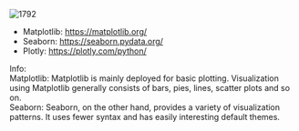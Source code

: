 
![1792](https://user-images.githubusercontent.com/69342162/148354783-cf39b343-6a8d-4bef-a5d3-f65f24e1ac02.jpg)

- Matplotlib: https://matplotlib.org/
- Seaborn: https://seaborn.pydata.org/
- Plotly: https://plotly.com/python/

Info: </br>
Matplotlib: Matplotlib is mainly deployed for basic plotting. Visualization using Matplotlib generally consists of bars, pies, lines, scatter plots and so on. </br> Seaborn: Seaborn, on the other hand, provides a variety of visualization patterns. It uses fewer syntax and has easily interesting default themes.
